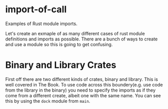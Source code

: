 # import-of-call
Examples of Rust module imports.

Let's create an exmaple of as many different cases of rust module definitions and imports as possible. There are a bunch of ways to create and use a module so this is going to get confusing.

# Binary and Library Crates

First off there are two different kinds of crates, binary and library. This is well covered in The Book. To use code across this boundery(e.g. use code from the library in the binary) you need to specify the imports as if they come from a different create, albeit one with the same name. You can see this by using the `dock` module from `main`.